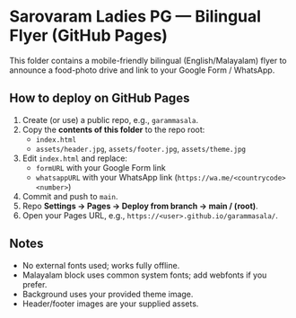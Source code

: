 # Sarovaram Ladies PG — Bilingual Flyer (GitHub Pages)

This folder contains a mobile-friendly bilingual (English/Malayalam) flyer to announce a food-photo drive and link to your Google Form / WhatsApp.

## How to deploy on GitHub Pages

1. Create (or use) a public repo, e.g., `garammasala`.
2. Copy the **contents of this folder** to the repo root:
   - `index.html`
   - `assets/header.jpg`, `assets/footer.jpg`, `assets/theme.jpg`
3. Edit `index.html` and replace:
   - `formURL` with your Google Form link
   - `whatsappURL` with your WhatsApp link (`https://wa.me/<countrycode><number>`)
4. Commit and push to `main`.
5. Repo **Settings → Pages → Deploy from branch → main / (root)**.
6. Open your Pages URL, e.g., `https://<user>.github.io/garammasala/`.

## Notes
- No external fonts used; works fully offline.
- Malayalam block uses common system fonts; add webfonts if you prefer.
- Background uses your provided theme image.
- Header/footer images are your supplied assets.
